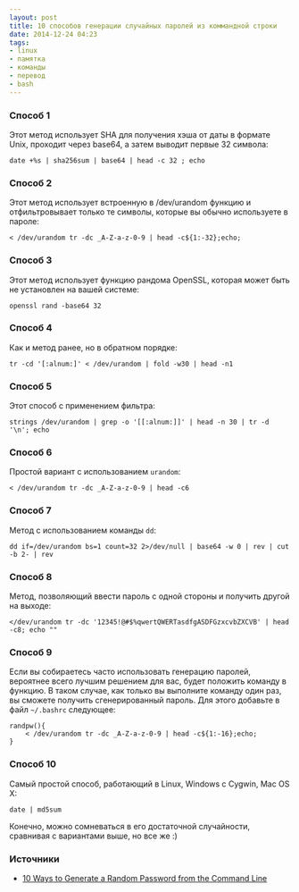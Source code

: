 ```yaml
---
layout: post
title: 10 способов генерации случайных паролей из коммандной строки
date: 2014-12-24 04:23
tags:
- linux
- памятка
- команды
- перевод
- bash
---
```


### Способ 1

Этот метод использует SHA для получения хэша от даты в формате Unix, проходит через base64, а затем выводит первые 32 символа:

```
date +%s | sha256sum | base64 | head -c 32 ; echo
```

### Способ 2

Этот метод использует встроенную в /dev/urandom функцию и отфильтровывает только те символы, которые вы обычно используете в пароле:

```
< /dev/urandom tr -dc _A-Z-a-z-0-9 | head -c${1:-32};echo;
```

### Способ 3

Этот метод использует функцию рандома OpenSSL, которая может быть не установлен на вашей системе:

```
openssl rand -base64 32
```

### Способ 4

Как и метод ранее, но в обратном порядке:

```
tr -cd '[:alnum:]' < /dev/urandom | fold -w30 | head -n1
```

### Способ 5

Этот способ с применением фильтра:

```
strings /dev/urandom | grep -o '[[:alnum:]]' | head -n 30 | tr -d '\n'; echo
```

### Способ 6

Простой вариант с использованием `urandom`:

```
< /dev/urandom tr -dc _A-Z-a-z-0-9 | head -c6
```

### Способ 7

Метод с использованием команды `dd`:

```
dd if=/dev/urandom bs=1 count=32 2>/dev/null | base64 -w 0 | rev | cut -b 2- | rev
```

### Способ 8

Метод, позволяющий ввести пароль с одной стороны и получить другой на выходе:

```
</dev/urandom tr -dc '12345!@#$%qwertQWERTasdfgASDFGzxcvbZXCVB' | head -c8; echo ""
```

### Способ 9

Если вы собираетесь часто использовать генерацию паролей, вероятнее всего лучшим решением для вас, будет положить команду в функцию. В таком случае, как только вы выполните команду один раз, вы сможете получить сгенерированный пароль. Для этого добавьте в файл `~/.bashrc` следующее:

```
randpw(){
	< /dev/urandom tr -dc _A-Z-a-z-0-9 | head -c${1:-16};echo;
}
```

### Способ 10

Самый простой способ, работающий в Linux, Windows с Cygwin, Mac OS X:

```
date | md5sum
```
Конечно, можно сомневаться в его достаточной случайности, сравнивая с вариантами выше, но все же :)

### Источники

* [10 Ways to Generate a Random Password from the Command Line](http://www.howtogeek.com/howto/30184/10-ways-to-generate-a-random-password-from-the-command-line/)
